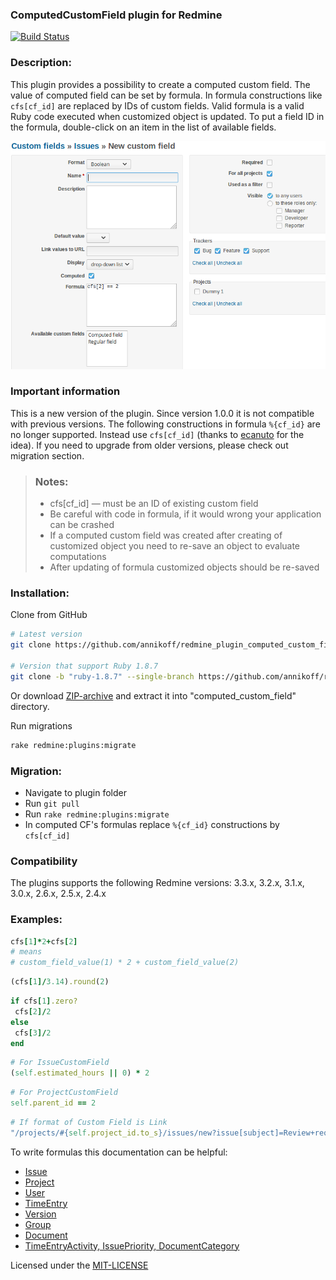 ### ComputedCustomField plugin for Redmine

[![Build Status](https://travis-ci.org/annikoff/redmine_plugin_computed_custom_field.svg?branch=ruby-1.8.7)](https://travis-ci.org/annikoff/redmine_plugin_computed_custom_field)

### Description:

This plugin provides a possibility to create a computed custom field. 
The value of computed field can be set by formula. 
In formula constructions like `cfs[cf_id]` are replaced by IDs of custom fields. 
Valid formula is a valid Ruby code executed when customized object is updated. 
To put a field ID in the formula, double-click on an item in the list of available fields.

![ComputedCustomField plugin for Redmine](https://raw.githubusercontent.com/annikoff/images/master/redmine_plugin_computed_custom_field_v_1_0_0.png)

### Important information

This is a new version of the plugin. Since version 1.0.0 it is not compatible with previous versions.
The following constructions in formula `%{cf_id}` are no longer supported. 
Instead use `cfs[cf_id]` (thanks to [ecanuto](https://github.com/ecanuto) for the idea).
If you need to upgrade from older versions, please check out migration section.

> ### Notes:
> - cfs[cf_id] &mdash; must be an ID of existing custom field
> - Be careful with code in formula, if it would wrong your application can be crashed
> - If a computed custom field was created after creating of customized object you need to re-save an object to evaluate computations
> - After updating of formula customized objects should be re-saved

### Installation:

Clone from GitHub
```sh
# Latest version
git clone https://github.com/annikoff/redmine_plugin_computed_custom_field.git computed_custom_field

# Version that support Ruby 1.8.7
git clone -b "ruby-1.8.7" --single-branch https://github.com/annikoff/redmine_plugin_computed_custom_field.git computed_custom_field
```

Or download [ZIP-archive](https://github.com/annikoff/redmine_plugin_computed_custom_field/archive/master.zip) and extract it into "computed_custom_field" directory.

Run migrations
```sh
rake redmine:plugins:migrate
```

### Migration:
- Navigate to plugin folder
- Run `git pull`
- Run `rake redmine:plugins:migrate`
- In computed CF's formulas replace `%{cf_id}` constructions by `cfs[cf_id]` 

### Compatibility

The plugins supports the following Redmine versions: 3.3.x, 3.2.x, 3.1.x, 3.0.x, 2.6.x, 2.5.x, 2.4.x

### Examples:
```ruby
cfs[1]*2+cfs[2]
# means 
# custom_field_value(1) * 2 + custom_field_value(2)
```

```ruby
(cfs[1]/3.14).round(2)
```

```ruby
if cfs[1].zero?
 cfs[2]/2
else
 cfs[3]/2
end
```

```ruby
# For IssueCustomField 
(self.estimated_hours || 0) * 2
```

```ruby
# For ProjectCustomField 
self.parent_id == 2
```

```ruby
# If format of Custom Field is Link
"/projects/#{self.project_id.to_s}/issues/new?issue[subject]=Review+request+[##{self.id.to_s} #{self.subject}]&issue[tracker_id]=3"
```

To write formulas this documentation can be helpful:
- [Issue](http://www.rubydoc.info/github/edavis10/redmine/Issue)
- [Project](http://www.rubydoc.info/github/edavis10/redmine/Project)
- [User](http://www.rubydoc.info/github/edavis10/redmine/User)
- [TimeEntry](http://www.rubydoc.info/github/edavis10/redmine/TimeEntry)
- [Version](http://www.rubydoc.info/github/edavis10/redmine/Version)
- [Group](http://www.rubydoc.info/github/edavis10/redmine/Group)
- [Document](http://www.rubydoc.info/github/edavis10/redmine/Document)
- [TimeEntryActivity, IssuePriority, DocumentCategory](http://www.rubydoc.info/github/edavis10/redmine/Enumeration)

Licensed under the [MIT-LICENSE](https://raw.githubusercontent.com/annikoff/redmine_plugin_computed_custom_field/master/MIT-LICENSE)
